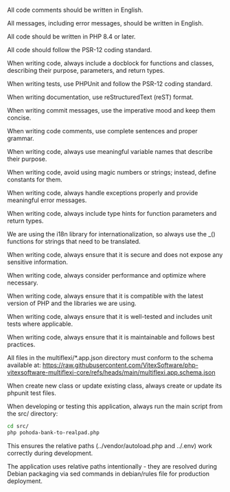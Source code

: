 <!-- Use this file to provide workspace-specific custom instructions to Copilot. For more details, visit https://code.visualstudio.com/docs/copilot/copilot-customization#_use-a-githubcopilotinstructionsmd-file -->

All code comments should be written in English.

All messages, including error messages, should be written in English.

All code should be written in PHP 8.4 or later.

All code should follow the PSR-12 coding standard.

When writing code, always include a docblock for functions and classes, describing their purpose, parameters, and return types.

When writing tests, use PHPUnit and follow the PSR-12 coding standard.

When writing documentation, use reStructuredText (reST) format.

When writing commit messages, use the imperative mood and keep them concise.

When writing code comments, use complete sentences and proper grammar.

When writing code, always use meaningful variable names that describe their purpose.

When writing code, avoid using magic numbers or strings; instead, define constants for them.

When writing code, always handle exceptions properly and provide meaningful error messages.

When writing code, always include type hints for function parameters and return types.

We are using the i18n library for internationalization, so always use the _() functions for strings that need to be translated.

When writing code, always ensure that it is secure and does not expose any sensitive information.

When writing code, always consider performance and optimize where necessary.

When writing code, always ensure that it is compatible with the latest version of PHP and the libraries we are using.

When writing code, always ensure that it is well-tested and includes unit tests where applicable.

When writing code, always ensure that it is maintainable and follows best practices.

All files in the multiflexi/*.app.json directory must conform to the schema available at: https://raw.githubusercontent.com/VitexSoftware/php-vitexsoftware-multiflexi-core/refs/heads/main/multiflexi.app.schema.json

When create new class or update existing class, always create or update its phpunit test files.

When developing or testing this application, always run the main script from the src/ directory:
```bash
cd src/
php pohoda-bank-to-realpad.php
```
This ensures the relative paths (../vendor/autoload.php and ../.env) work correctly during development.

The application uses relative paths intentionally - they are resolved during Debian packaging via sed commands in debian/rules file for production deployment.

